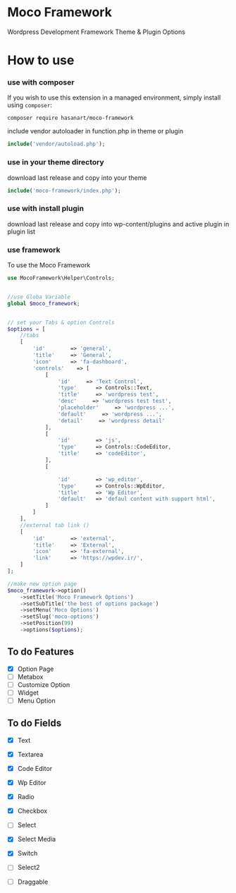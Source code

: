 # Moco Framework
Wordpress Development Framework Theme &amp; Plugin Options

# How to use 


### use with composer

If you wish to use this extension in a managed environment, simply install using `composer`:

```
composer require hasanart/moco-framework
```

include vendor autoloader in function.php in theme or plugin
```php
include('vendor/autoload.php');
```

### use in your theme directory
download last release and copy into your theme
```php
include('moco-framework/index.php');
```


### use with install plugin
download last release and copy into wp-content/plugins and active plugin in plugin list


### use framework
To use the Moco Framework

```php
use MocoFramework\Helper\Controls;


//use Globa Variable
global $moco_framework;


// set your Tabs & option Controls
$options = [        
    //tabs
    [
        'id'        => 'general',
        'title'     => 'General',
        'icon'      => 'fa-dashboard',
        'controls'    => [
            [
                'id'     => 'Text Control',
                'type'      => Controls::Text,
                'title'     => 'wordpress test',
                'desc'     => 'wordpress test test',
                'placeholder'     => 'wordpress ...',
                'default'     => 'wordpress ...',
                'detail'     => 'wordpress detail'
            ],
            [
                'id'        => 'js',
                'type'      => Controls::CodeEditor,
                'title'     => 'codeEditor',
            ],
            [

                'id'        => 'wp_editor',
                'type'      => Controls::WpEditor,
                'title'     => 'Wp Editor',
                'default'   => 'defaul content with support html',
            ]
        ]
    ],
    //external tab link ()
    [
        'id'        => 'external',
        'title'     => 'External',
        'icon'      => 'fa-external',
        'link'      => 'https://wpdev.ir/',
    ]
];

//make new option page 
$moco_framework->option()
	->setTitle('Moco Framework Options')
	->setSubTitle('the best of options package')
	->setMenu('Moco Options')
	->setSlug('moco-options')
	->setPosition(99)
	->options($options);

```
## To do Features

- [x] Option Page
- [ ] Metabox
- [ ] Customize Option
- [ ] Widget
- [ ] Menu Option

## To do Fields

- [x] Text
- [x] Textarea
- [x] Code Editor
- [x] Wp Editor
- [x] Radio
- [x] Checkbox
- [ ] Select
- [x] Select Media
- [x] Switch
- [ ] Select2
- [ ] Draggable


